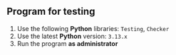 ## Program for testing
1. Use the following **Python** libraries: `Testing`, `Checker`
2. Use the latest **Python** version: ``3.13.x``
3. Run the program **as administrator**
